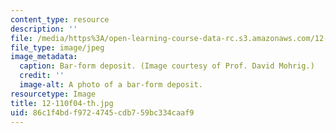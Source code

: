 ```yaml
---
content_type: resource
description: ''
file: /media/https%3A/open-learning-course-data-rc.s3.amazonaws.com/12-110-sedimentary-geology-fall-2004/86c1f4bdf9724745cdb759bc334caaf9_12-110f04-th.jpg
file_type: image/jpeg
image_metadata:
  caption: Bar-form deposit. (Image courtesy of Prof. David Mohrig.)
  credit: ''
  image-alt: A photo of a bar-form deposit.
resourcetype: Image
title: 12-110f04-th.jpg
uid: 86c1f4bd-f972-4745-cdb7-59bc334caaf9
---
```

